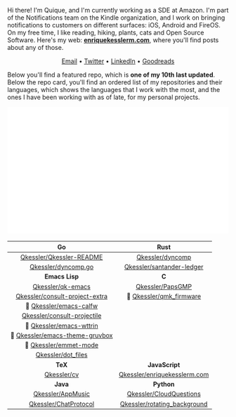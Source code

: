 Hi there! I'm Quique, and I'm currently working as a SDE at Amazon. I'm part of the Notifications team on the Kindle organization, and I work on bringing notifications to customers on different surfaces: iOS, Android and FireOS. On my free time, I like reading, hiking, plants, cats and Open Source Software. Here's my web: [**enriquekesslerm.com**](https://enriquekesslerm.com), where you'll find posts about any of those.

<div align="center">

[Email](mailto:enrique.kesslerm@gmail.com) • [Twitter](https://twitter.com/quique_kessler) • [LinkedIn](https://www.linkedin.com/in/enrique-kessler-martinez/) • [Goodreads](https://www.goodreads.com/user/show/130860665-quique)

</div>

Below you'll find a featured repo, which is **one of my 10th last updated**. Below the repo card, you'll find an ordered list of my repositories and their languages, which shows the languages that I work with the most, and the ones I have been working with as of late, for my personal projects.

<div align="center">
    <a href="https://github.com/Qkessler/layout_switcher">
        <img src="src/repo-card.svg" alt="Repo card which links to the Repo itself, in Github.">
    </a>
</div>

<div align='center'>

|  **Go**  |  **Rust**  |
| :--: | :--: |
|  [Qkessler/Qkessler-README](https://github.com/Qkessler/Qkessler-README) |   [Qkessler/dyncomp](https://github.com/Qkessler/dyncomp)  |
|  [Qkessler/dyncomp.go](https://github.com/Qkessler/dyncomp.go) |   [Qkessler/santander-ledger](https://github.com/Qkessler/santander-ledger)  |
|  **Emacs Lisp**  |  **C**  |
|  [Qkessler/qk-emacs](https://github.com/Qkessler/qk-emacs) |   [Qkessler/PapsGMP](https://github.com/Qkessler/PapsGMP)  |
|  [Qkessler/consult-project-extra](https://github.com/Qkessler/consult-project-extra) | :small_orange_diamond:  [Qkessler/qmk_firmware](https://github.com/Qkessler/qmk_firmware)  |
| :small_orange_diamond: [Qkessler/emacs-calfw](https://github.com/Qkessler/emacs-calfw) |   |
|  [Qkessler/consult-projectile](https://github.com/Qkessler/consult-projectile) |   |
| :small_orange_diamond: [Qkessler/emacs-wttrin](https://github.com/Qkessler/emacs-wttrin) |   |
| :small_orange_diamond: [Qkessler/emacs-theme-gruvbox](https://github.com/Qkessler/emacs-theme-gruvbox) |   |
| :small_orange_diamond: [Qkessler/emmet-mode](https://github.com/Qkessler/emmet-mode) |   |
|  [Qkessler/dot_files](https://github.com/Qkessler/dot_files) |   |
|  **TeX**  |  **JavaScript**  |
|  [Qkessler/cv](https://github.com/Qkessler/cv) |   [Qkessler/enriquekesslerm.com](https://github.com/Qkessler/enriquekesslerm.com)  |
|  **Java**  |  **Python**  |
|  [Qkessler/AppMusic](https://github.com/Qkessler/AppMusic) |   [Qkessler/CloudQuestions](https://github.com/Qkessler/CloudQuestions)  |
|  [Qkessler/ChatProtocol](https://github.com/Qkessler/ChatProtocol) |   [Qkessler/rotating_background](https://github.com/Qkessler/rotating_background)  |

</div>
